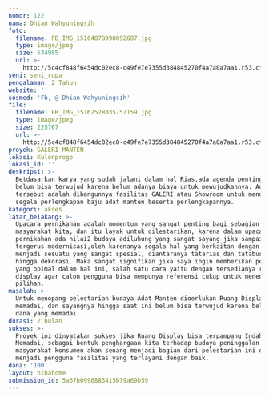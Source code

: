 ```yaml
---
nomor: 122
nama: Dhian Wahyuningsih
foto:
  filename: FB_IMG_15164078998092687.jpg
  type: image/jpeg
  size: 534985
  url: >-
    http://5c4cf848f6454dc02ec8-c49fe7e7355d384845270f4a7a0a7aa1.r53.cf2.rackcdn.com/cfe22e32-7aa1-4110-a897-8a70699912ec/FB_IMG_15164078998092687.jpg
seni: seni_rupa
pengalaman: 2 Tahun
website: ''
sosmed: 'Fb, @ Dhian Wahyuningsih'
file:
  filename: FB_IMG_15162528035757159.jpg
  type: image/jpeg
  size: 225767
  url: >-
    http://5c4cf848f6454dc02ec8-c49fe7e7355d384845270f4a7a0a7aa1.r53.cf2.rackcdn.com/a7cb7dbb-6a52-4f6e-9eeb-8c06328a2659/FB_IMG_15162528035757159.jpg
proyek: GALERI MANTEN
lokasi: Kulonprogo
lokasi_id: ''
deskripsi: >-
  Betdasarkan karya yang sudah jalani dalam hal Rias,ada agenda penting yang
  belum bisa terwujud karena belum adanya biaya untuk mewujudkannya. Agenda
  tersebut adalah dibangunnya fasilitas GALERI atau Showroom untuk mendisplay
  segala perlengkapan baju adat manten beserta perlengkapannya.
kategori: akses
latar_belakang: >-
  Upacara pernikahan adalah momentum yang sangat penting bagi sebagian besar
  masyarakat kita, dan itu layak untuk dilestarikan, karena dalam upacara adat
  pernikahan ada nilai2 budaya adiluhung yang sangat sayang jika sampai hilang
  tergerus modernisasi,oleh karenanya segala hal yang berkaitan dengan hal itu
  menjadi sesuatu yang sangat spesial, diantaranya tatarias dan tatabusananya
  hingga dekorasi. Maka sangat signifikan jika saya ingin memberikan pelayanan
  yang opimal dalam hal ini, salah satu cara yaitu dengan tersedianya ruang
  display agar calon pengguna bisa mempunya referensi cukup untuk menentukan
  pilihan.
masalah: >-
  Untuk menopang pelestarian budaya Adat Manten dioerlukan Ruang Display yang
  memadai, dan sayangnya hingga saat ini belum bisa terwujud karena belum adanya
  dana yang memadai.
durasi: 2 bulan
sukses: >-
  Proyek ini dinyatakan sukses jika Ruang Display bisa terpampang Indah,Rapi dan
  Memadai, sebagai bentuk penghargaan kita terhadap budaya peninggalan Leluhur,
  masyarakat konsumen akan senang menjadi bagian dari pelestarian ini dengan
  menjadi pengguna fasilitas yang terlayani dengan baik.
dana: '100'
layout: hibahcme
submission_id: 5a67b0996883415b79a69b59
---
```

